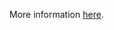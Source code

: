 More information [here](https://docs.prismacloud.io/en/enterprise-edition/policy-reference/kubernetes-policies/kubernetes-policy-index/ensure-clusterroles-that-grant-control-over-validating-or-mutating-admission-webhook-configurations-are-minimized).
